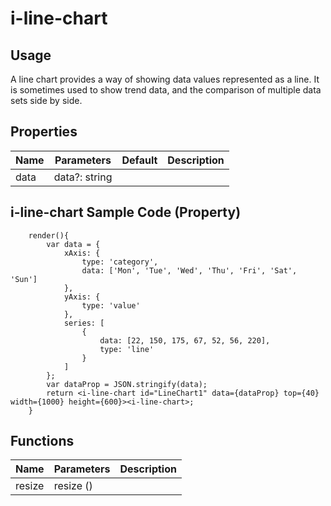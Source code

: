 # i-line-chart

## Usage

A line chart provides a way of showing data values represented as a line. It is sometimes used to show trend data, and the comparison of multiple data sets side by side.

## Properties

| Name | Parameters    | Default | Description |
| ---- | ------------- | ------- | ----------- |
| data | data?: string |         |             |

## i-line-chart Sample Code (Property)
```typescript(components/charts/LineChart/samples/i-line-chart.tsx)
    render(){
        var data = {
            xAxis: {
                type: 'category',
                data: ['Mon', 'Tue', 'Wed', 'Thu', 'Fri', 'Sat', 'Sun']
            },
            yAxis: {
                type: 'value'
            },
            series: [
                {
                    data: [22, 150, 175, 67, 52, 56, 220],
                    type: 'line'
                }
            ]
        };
        var dataProp = JSON.stringify(data);
        return <i-line-chart id="LineChart1" data={dataProp} top={40} width={1000} height={600}><i-line-chart>;
    }
```

## Functions

| Name   | Parameters | Description |
| ------ | ---------- | ----------- |
| resize | resize ()  |             |
